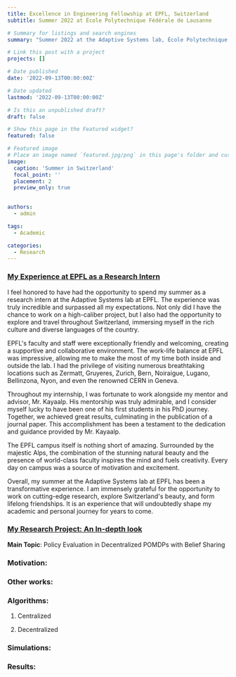 ```yaml
---
title: Excellence in Engineering Fellowship at EPFL, Switzerland
subtitle: Summer 2022 at École Polytechnique Fédérale de Lausanne

# Summary for listings and search engines
summary: "Summer 2022 at the Adaptive Systems lab, École Polytechnique Fédérale de Lausanne" 

# Link this post with a project
projects: []

# Date published
date: '2022-09-13T00:00:00Z'

# Date updated
lastmod: '2022-09-13T00:00:00Z'

# Is this an unpublished draft?
draft: false

# Show this page in the Featured widget?
featured: false

# Featured image
# Place an image named `featured.jpg/png` in this page's folder and customize its options here.
image:
  caption: 'Summer in Switzerland'
  focal_point: ''
  placement: 2
  preview_only: true

  
authors:
  - admin 

tags:
  - Academic 

categories:
  - Research 
---  
```


### <u>My Experience at EPFL as a Research Intern</u>

I feel honored to have had the opportunity to spend my summer as a research intern at the Adaptive Systems lab at EPFL. The experience was truly incredible and surpassed all my expectations. Not only did I have the chance to work on a high-caliber project, but I also had the opportunity to explore and travel throughout Switzerland, immersing myself in the rich culture and diverse languages of the country.

EPFL's faculty and staff were exceptionally friendly and welcoming, creating a supportive and collaborative environment. The work-life balance at EPFL was impressive, allowing me to make the most of my time both inside and outside the lab. I had the privilege of visiting numerous breathtaking locations such as Zermatt, Gruyeres, Zurich, Bern, Noiraigue, Lugano, Bellinzona, Nyon, and even the renowned CERN in Geneva.

Throughout my internship, I was fortunate to work alongside my mentor and advisor, Mr. Kayaalp. His mentorship was truly admirable, and I consider myself lucky to have been one of his first students in his PhD journey. Together, we achieved great results, culminating in the publication of a journal paper. This accomplishment has been a testament to the dedication and guidance provided by Mr. Kayaalp.

The EPFL campus itself is nothing short of amazing. Surrounded by the majestic Alps, the combination of the stunning natural beauty and the presence of world-class faculty inspires the mind and fuels creativity. Every day on campus was a source of motivation and excitement.

Overall, my summer at the Adaptive Systems lab at EPFL has been a transformative experience. I am immensely grateful for the opportunity to work on cutting-edge research, explore Switzerland's beauty, and form lifelong friendships. It is an experience that will undoubtedly shape my academic and personal journey for years to come.


### <u>My Research Project: An In-depth look</u>

**Main Topic**: Policy Evaluation in Decentralized POMDPs with Belief Sharing

### Motivation:



### Other works:


### Algorithms:
  1. Centralized

  2. Decentralized

### Simulations:


### Results:




 






